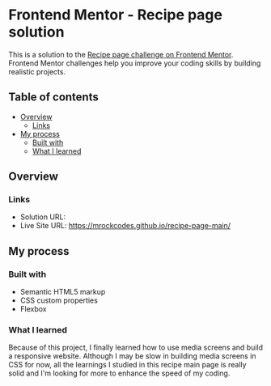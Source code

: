 # Frontend Mentor - Recipe page solution

This is a solution to the [Recipe page challenge on Frontend Mentor](https://www.frontendmentor.io/challenges/recipe-page-KiTsR8QQKm). Frontend Mentor challenges help you improve your coding skills by building realistic projects. 

## Table of contents

- [Overview](#overview)
  - [Links](#links)
- [My process](#my-process)
  - [Built with](#built-with)
  - [What I learned](#what-i-learned)


## Overview

### Links

- Solution URL: 
- Live Site URL: https://mrockcodes.github.io/recipe-page-main/

## My process

### Built with

- Semantic HTML5 markup
- CSS custom properties
- Flexbox

### What I learned

Because of this project, I finally learned how to use media screens and build a responsive website. Although I may be slow in building media screens in CSS for now, all the learnings I studied in this recipe main page is really solid and I'm looking for more to enhance the speed of my coding.

